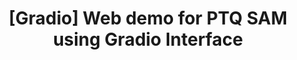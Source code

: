 ---
layout : single
title: "[Gradio] Web demo for PTQ SAM using Gradio Interface"
categories: 
  - Wafer Map Defect Detection
toc: true
toc_sticky: true
use_math: true
---